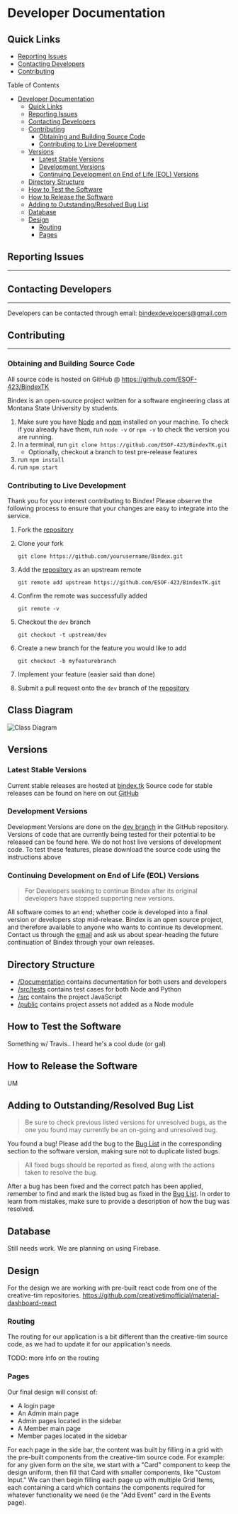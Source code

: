 # Developer Documentation

## Quick Links

* [Reporting Issues](#Reporting-Issues)
* [Contacting Developers](#Contacting-Developers)
* [Contributing](#Contributing)

Table of Contents

- [Developer Documentation](#developer-documentation)
  - [Quick Links](#quick-links)
  - [Reporting Issues](#reporting-issues)
  - [Contacting Developers](#contacting-developers)
  - [Contributing](#contributing)
    - [Obtaining and Building Source Code](#obtaining-and-building-source-code)
    - [Contributing to Live Development](#contributing-to-live-development)
  - [Versions](#versions)
    - [Latest Stable Versions](#latest-stable-versions)
    - [Development Versions](#development-versions)
    - [Continuing Development on End of Life (EOL) Versions](#continuing-development-on-end-of-life-eol-versions)
  - [Directory Structure](#directory-structure)
  - [How to Test the Software](#how-to-test-the-software)
  - [How to Release the Software](#how-to-release-the-software)
  - [Adding to Outstanding/Resolved Bug List](#adding-to-outstandingresolved-bug-list)
  - [Database](#database)
  - [Design](#design)
    - [Routing](#routing)
    - [Pages](#pages)

## Reporting Issues

---

## Contacting Developers

---
Developers can be contacted through email:
<bindexdevelopers@gmail.com>

## Contributing

---

### Obtaining and Building Source Code

All source code is hosted on GitHub @ <https://github.com/ESOF-423/BindexTK>

Bindex is an open-source project written for a software engineering class at Montana State University by students.

1. Make sure you have [Node](https://nodejs.org/en/download/) and [npm](https://docs.npmjs.com/cli/install) installed on your machine. To check if you already have them, run `node -v` or `npm -v` to check the version you are running.
2. In a terminal, run `git clone https://github.com/ESOF-423/BindexTK.git`
   * Optionally, checkout a branch to test pre-release features
3. run `npm install`
4. run `npm start`

### Contributing to Live Development

Thank you for your interest contributing to Bindex! Please observe the following process to ensure that your changes are easy to integrate into the service.

  1. Fork the [repository](https://github.com/ESOF-423/BindexTK)
  2. Clone your fork

     `git clone https://github.com/yourusername/Bindex.git`

  3. Add the [repository](https://github.com/ESOF-423/BindexTK) as an upstream remote

     `git remote add upstream https://github.com/ESOF-423/BindexTK.git`

  4. Confirm the remote was successfully added

     `git remote -v`

  5. Checkout the `dev` branch

     `git checkout -t upstream/dev`

  6. Create a new branch for the feature you would like to add

     `git checkout -b myfeaturebranch`

  7. Implement your feature (easier said than done)

  8. Submit a pull request onto the `dev` branch of the [repository](https://github.com/ESOF-423/BindexTK)

## Class Diagram
![Class Diagram](/img/ESOF423.png "Class Diagram of Architecture")  
  
## Versions

### Latest Stable Versions

Current stable releases are hosted at [bindex.tk](http://bindex.tk)
Source code for stable releases can be found on here on out [GitHub](https://github.com/ESOF-423/BindexTK)

### Development Versions

Development Versions are done on the [dev branch](<https://github.com/ESOF-423/BindexTK/tree/dev>) in the GitHub repository. Versions of code that are currently being tested for their potential to be released can be found here.
We do not host live versions of development code. To test these features, please download the source code using the instructions above

### Continuing Development on End of Life (EOL) Versions

> For Developers seeking to continue Bindex after its original developers have stopped supporting new versions.

All software comes to an end; whether code is developed into a final version or developers stop mid-release. Bindex is an open source project, and therefore available to anyone who wants to continue its development. Contact us through the [email](bindexdevelopers@gmail.com) and ask us about spear-heading the future continuation of Bindex through your own releases.

## Directory Structure

* [/Documentation](<https://github.com/ESOF-423/BindexTK/tree/master/Documentation>) contains documentation for both users and developers
* [/src/tests](<https://github.com/ESOF-423/BindexTK/tree/master/src/tests>) contains test cases for both Node and Python
* [/src](<https://github.com/ESOF-423/BindexTK/tree/master/src>) contains the project JavaScript
* [/public](https://github.com/ESOF-423/BindexTK/tree/master/public) contains project assets not added as a Node module

## How to Test the Software

Something w/ Travis.. I heard he's a cool dude (or gal)

## How to Release the Software

UM

## Adding to Outstanding/Resolved Bug List

> Be sure to check previous listed versions for unresolved bugs, as the one you found may currently be an on-going and unresolved bug.

You found a bug! Please add the bug to the [Bug List](<https://github.com/ESOF-423/BindexTK/tree/documentation/Documentation>) in the corresponding section to the software version, making sure not to duplicate listed bugs.

> All fixed bugs should be reported as fixed, along with the actions taken to resolve the bug.

After a bug has been fixed and the correct patch has been applied, remember to find and mark the listed bug as fixed in the [Bug List](<https://github.com/ESOF-423/BindexTK/tree/documentation/Documentation>). In order to learn from mistakes, make sure to provide a description of how the bug was resolved.

## Database

Still needs work. We are planning on using Firebase.

## Design

For the design we are working with pre-built react code from one of the creative-tim repositories.
https://github.com/creativetimofficial/material-dashboard-react

### Routing

The routing for our application is a bit different than the creative-tim source code, as we had to update it for our application's needs.

TODO: more info on the routing

### Pages

Our final design will consist of:
   * A login page
   * An Admin main page
   * Admin pages located in the sidebar
   * A Member main page
   * Member pages located in the sidebar

For each page in the side bar, the content was built by filling in a grid with the pre-built components from the creative-tim source code. For example: for any given form on the site, we start with a "Card" component to keep the design uniform, then fill that Card with smaller components, like "Custom Input." We can then begin filling each page up with multiple Grid Items, each containing a card which contains the components required for whatever functionality we need (ie the "Add Event" card in the Events page).
